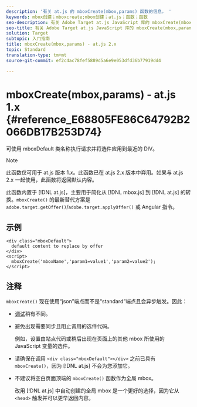 ```yaml
---
description: '有关 at.js 的 mboxCreate(mbox,params) 函数的信息。 '
keywords: mbox创建；mboxcreate;mbox创建；at.js；函数；函数
seo-description: 有关 Adobe Target at.js JavaScript 库的 mboxCreate(mbox,params) 函数的信息。
seo-title: 有关 Adobe Target at.js JavaScript 库的 mboxCreate(mbox,params) 函数的信息。
solution: Target
subtopic: 入门指南
title: mboxCreate(mbox,params) - at.js 2.x
topic: Standard
translation-type: tm+mt
source-git-commit: ef2c4ac78fef5889d5a6e9e053dfd36b77919dd4

---
```



# mboxCreate(mbox,params) - at.js 1.x {#reference_E68805FE86C64792B2066DB17B253D74}

可使用 mboxDefault 类名称执行请求并将选件应用到最近的 DIV。

>[!NOTE]
>
>此函数仅可用于 at.js 版本 1.*x*。此函数已在 at.js 2.x 版本中弃用。如果与 at.js 2.x 一起使用，此函数将返回默认内容。

此函数内置于 [!DNL at.js]，主要用于简化从 [!DNL mbox.js] 到 [!DNL at.js] 的转换。`mboxCreate()` 的最新替代方案是 `adobe.target.getOffer()`/`adobe.target.applyOffer()` 或 Angular 指令。

## 示例

```
<div class="mboxDefault"> 
  default content to replace by offer 
</div> 
<script> 
  mboxCreate('mboxName','param1=value1','param2=value2'); 
</script>
```

## 注释

`mboxCreate()` 现在使用“json”端点而不是“standard”端点且会异步触发。因此：

* [调试](../../c-implementing-target/c-implementing-target-for-client-side-web/c-target-debugging-atjs/target-debugging-atjs.md#concept_CAE591DA8C404C22917584ECD4F7494F)稍有不同。
* 避免出现需要同步且阻止调用的选件代码。

   例如，设置由站点代码或稍后出现在页面上的其他 mbox 所使用的 JavaScript 变量的选件。

* 请确保在调用 `<div class="mboxDefault"></div>` 之前已具有 `mboxCreate()`，因为 [!DNL at.js] 不会为您添加它。

* 不建议将空白页面顶端的 `mboxCreate()` 函数作为全局 mbox。

   改用 [!DNL at.js] 中自动创建的全局 mbox 是一个更好的选择，因为它从 `<head>` 触发并可以更早返回内容。